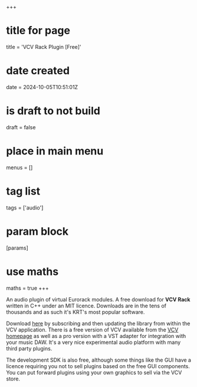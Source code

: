 +++
# title for page
title = 'VCV Rack Plugin [Free]'
# date created
date = 2024-10-05T10:51:01Z
# is draft to not build
draft = false
# place in main menu
menus = []
# tag list
tags = ['audio']
# param block
[params]
# use maths
maths = true
+++

An audio plugin of virtual Eurorack modules. A free download for **VCV Rack**
written in C++ under an MIT licence. Downloads are in the tens of thousands
and as such it's KRT's most popular software.

Download [here](https://library.vcvrack.com/KRTPluginA) by subscribing and
then updating the library from within the VCV application. There is a free
version of VCV available from the [VCV homepage](https://vcvrack.com/) as
well as a pro version with a VST adapter for integration with your music
DAW. It's a very nice experimental audio platform with many third party
plugins.

The development SDK is also free, although some things like the GUI have a
licence requiring you not to sell plugins based on the free GUI components.
You can put forward plugins using your own graphics to sell via the VCV store.
